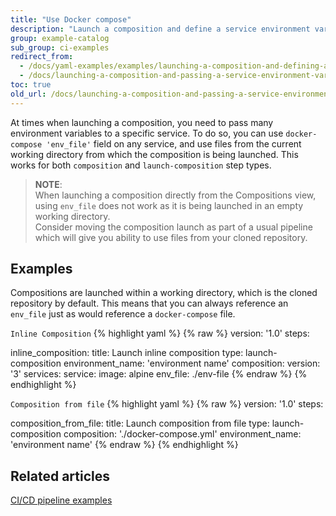 ```yaml
---
title: "Use Docker compose"
description: "Launch a composition and define a service environment variable using a file"
group: example-catalog
sub_group: ci-examples
redirect_from:
  - /docs/yaml-examples/examples/launching-a-composition-and-defining-a-service-environment-variables-using-a-file/
  - /docs/launching-a-composition-and-passing-a-service-environment-variable-using-a-file/
toc: true
old_url: /docs/launching-a-composition-and-passing-a-service-environment-variable-using-a-file
---
```

At times when launching a composition, you need to pass many environment variables to a specific service.
To do so, you can use `docker-compose 'env_file'` field on any service, and use files from the current working directory from which the composition is being launched.
This works for both `composition` and `launch-composition` step types.

>**NOTE**:  
  When launching a composition directly from the Compositions view, using `env_file` does not work as it is being launched in an empty working directory.  
  Consider moving the composition launch as part of a usual pipeline which will give you ability to use files from your cloned repository. 


## Examples
Compositions are launched within a working directory, which is the cloned repository by default.
This means that you can always reference an `env_file` just as would reference a `docker-compose` file.

  `Inline Composition`
{% highlight yaml %}
{% raw %}
version: '1.0'
steps:

  inline_composition:
    title: Launch inline composition
    type: launch-composition
    environment_name: 'environment name'
    composition: 
      version: '3'
      services:
        service:
          image: alpine
          env_file: ./env-file
{% endraw %}
{% endhighlight %}


  `Composition from file`
{% highlight yaml %}
{% raw %}
version: '1.0'
steps:

  composition_from_file:
    title: Launch composition from file
    type: launch-composition
    composition: './docker-compose.yml'
    environment_name: 'environment name'
{% endraw %}
{% endhighlight %}

## Related articles
[CI/CD pipeline examples]({{site.baseurl}}/docs/example-catalog/examples/#ci-examples)  